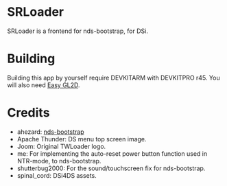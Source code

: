 # SRLoader
SRLoader is a frontend for nds-bootstrap, for DSi.

# Building
Building this app by yourself require DEVKITARM with DEVKITPRO r45. You will also need [Easy GL2D](https://www.odrive.com/s/eb3e676a-be1b-4a18-bc7d-67f25c80eb42-5917ab0b).

# Credits

- ahezard: [nds-bootstrap](https://github.com/ahezard/nds-bootstrap)
- Apache Thunder: DS menu top screen image.
- Joom: Original TWLoader logo.
- me: For implementing the auto-reset power button function used in NTR-mode, to nds-bootstrap.
- shutterbug2000: For the sound/touchscreen fix for nds-bootstrap.
- spinal_cord: DSi4DS assets.